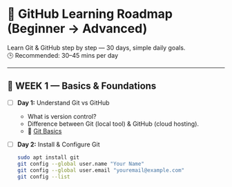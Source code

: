# 🚀 GitHub Learning Roadmap (Beginner → Advanced)

Learn Git & GitHub step by step — 30 days, simple daily goals.  
🕒 Recommended: 30–45 mins per day

---

## 🧩 WEEK 1 — Basics & Foundations

- [ ] **Day 1:** Understand Git vs GitHub  
  - What is version control?  
  - Difference between Git (local tool) & GitHub (cloud hosting).  
  - 🔗 [Git Basics](https://git-scm.com/about)

- [ ] **Day 2:** Install & Configure Git  
  ```bash
  sudo apt install git
  git config --global user.name "Your Name"
  git config --global user.email "youremail@example.com"
  git config --list
